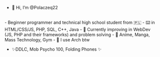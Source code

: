 - 👋 Hi, I’m @Polaczeq22

<br />
<!---
Polaczeq22/Polaczeq22 is a ✨ special ✨ repository because its `README.md` (this file) appears on your GitHub profile.
You can click the Preview link to take a look at your changes.
--->
- Beginner programmer and technical high school student from 🇵🇱
- ⌨️ in HTML/CSS/JS, PHP, SQL, C++, Java 
- 🌱 Currently improving in WebDev (JS, PHP and their frameworks) and problem solving 
- 👀 Anime, Manga, Mass Technology, Gym
- 🐧 I use Arch btw

<br />

- ✨DDLC, Mob Psycho 100, Folding Phones ✨
